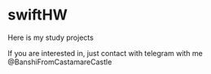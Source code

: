 # swiftHW
Here is my study projects 

If you are interested in, just contact with telegram with me 
@BanshiFromCastamareCastle
